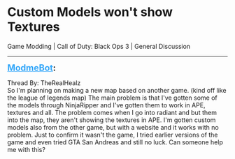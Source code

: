 # Custom Models won't show Textures
Game Modding | Call of Duty: Black Ops 3 | General Discussion

---
<strong style="font-size: 1.4em;"><span style="text-decoration: underline;text-decoration-color: #34a7f9;"><span style="color:#34a7f9;">ModmeBot</span></span>:</strong>

<p>Thread By: TheRealHealz<br />So I&#39;m planning on making a new map based on another game. (kind off like the league of legends map) The main problem is that I&#39;ve gotten some of the models through NinjaRipper and I&#39;ve gotten them to work in APE, textures and all. The problem comes when I go into radiant and but them into the map, they aren&#39;t showing the textures in APE. I&#39;m gotten custom models also from the other game, but with a website and it works with no problem. Just to confirm it wasn&#39;t the game, I tried earlier versions of the game and even tried GTA San Andreas and still no luck. Can someone help me with this?</p>
